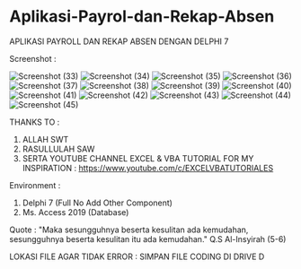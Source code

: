 # Aplikasi-Payrol-dan-Rekap-Absen
APLIKASI PAYROLL DAN REKAP ABSEN DENGAN DELPHI 7

Screenshot :

![Screenshot (33)](https://user-images.githubusercontent.com/57186921/170847823-5ff4a759-e871-428a-a078-3b568d05b583.png)
![Screenshot (34)](https://user-images.githubusercontent.com/57186921/170847826-0f2c789a-0a81-43a0-81dc-0dbdc653b0d9.png)
![Screenshot (35)](https://user-images.githubusercontent.com/57186921/170847828-2812e66f-dea4-421d-8648-755004dcdab8.png)
![Screenshot (36)](https://user-images.githubusercontent.com/57186921/170847830-09071e1f-4806-4d88-abd8-c6e823276986.png)
![Screenshot (37)](https://user-images.githubusercontent.com/57186921/170847831-28af2233-49b3-4cd4-ae4e-755fc8f53386.png)
![Screenshot (38)](https://user-images.githubusercontent.com/57186921/170847833-239ff539-611d-4a12-91f6-503dc54cfe04.png)
![Screenshot (39)](https://user-images.githubusercontent.com/57186921/170847835-67152594-906e-4df9-9ccc-c904db8a3b7f.png)
![Screenshot (40)](https://user-images.githubusercontent.com/57186921/170847838-75272829-a6da-497f-afaa-b8b17a64869e.png)
![Screenshot (41)](https://user-images.githubusercontent.com/57186921/170847839-aef63d91-ff2d-4e12-a3fe-ea4bab225ed7.png)
![Screenshot (42)](https://user-images.githubusercontent.com/57186921/170847843-2f4d3b7b-2929-4703-869b-a5f80a811c81.png)
![Screenshot (43)](https://user-images.githubusercontent.com/57186921/170847845-6e902730-8e0e-4964-8ee9-a67ece98f416.png)
![Screenshot (44)](https://user-images.githubusercontent.com/57186921/170847846-28afaf71-9d65-4ef4-af66-329cd1ffdd4c.png)
![Screenshot (45)](https://user-images.githubusercontent.com/57186921/170847848-80d74a1c-5267-43f5-896f-7cf8800a22f8.png)

THANKS TO : 
1. ALLAH SWT
2. RASULLULAH SAW
3. SERTA YOUTUBE CHANNEL EXCEL & VBA TUTORIAL FOR MY INSPIRATION : https://www.youtube.com/c/EXCELVBATUTORIALES

Environment :
1. Delphi 7 (Full No Add Other Component)
2. Ms. Access 2019 (Database)

Quote : "Maka sesungguhnya beserta kesulitan ada kemudahan, sesungguhnya beserta kesulitan itu ada kemudahan." Q.S Al-Insyirah (5-6)

LOKASI FILE AGAR TIDAK ERROR : SIMPAN FILE CODING DI DRIVE D

